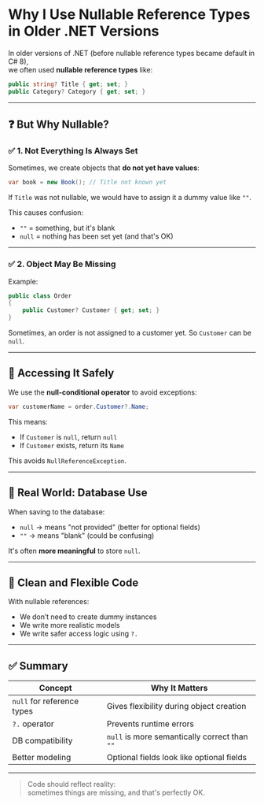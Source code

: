 ﻿
# Why I Use Nullable Reference Types in Older .NET Versions

In older versions of .NET (before nullable reference types became default in C# 8),  
we often used **nullable reference types** like:

```csharp
public string? Title { get; set; }
public Category? Category { get; set; }
```

---

## ❓ But Why Nullable?

### ✅ 1. Not Everything Is Always Set

Sometimes, we create objects that **do not yet have values**:

```csharp
var book = new Book(); // Title not known yet
```

If `Title` was not nullable, we would have to assign it a dummy value like `""`.

This causes confusion:
- `""` = something, but it's blank
- `null` = nothing has been set yet (and that's OK)

---

### ✅ 2. Object May Be Missing

Example:

```csharp
public class Order
{
    public Customer? Customer { get; set; }
}
```

Sometimes, an order is not assigned to a customer yet. So `Customer` can be `null`.

---

## 🧠 Accessing It Safely

We use the **null-conditional operator** to avoid exceptions:

```csharp
var customerName = order.Customer?.Name;
```

This means:
- If `Customer` is `null`, return `null`
- If `Customer` exists, return its `Name`

This avoids `NullReferenceException`.

---

## 🧩 Real World: Database Use

When saving to the database:

- `null` → means "not provided" (better for optional fields)
- `""` → means "blank" (could be confusing)

It's often **more meaningful** to store `null`.

---

## 🧼 Clean and Flexible Code

With nullable references:
- We don’t need to create dummy instances
- We write more realistic models
- We write safer access logic using `?.`

---

## ✅ Summary

| Concept | Why It Matters |
|--------|----------------|
| `null` for reference types | Gives flexibility during object creation |
| `?.` operator | Prevents runtime errors |
| DB compatibility | `null` is more semantically correct than `""` |
| Better modeling | Optional fields look like optional fields |

---

> Code should reflect reality:  
> sometimes things are missing, and that's perfectly OK.
